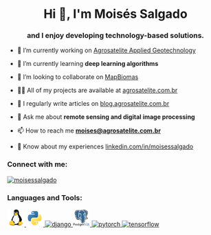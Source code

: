 <h1 align="center">Hi 👋, I'm Moisés Salgado</h1>
<h3 align="center">and I enjoy developing technology-based solutions.</h3>

- 🔭 I’m currently working on [Agrosatelite Applied Geotechnology](agrosatelite.com.br)

- 🌱 I’m currently learning **deep learning algorithms**

- 👯 I’m looking to collaborate on [MapBiomas](mapbiomas.org)

- 👨‍💻 All of my projects are available at [agrosatelite.com.br](agrosatelite.com.br)

- 📝 I regularly write articles on [blog.agrosatelite.com.br](blog.agrosatelite.com.br)

- 💬 Ask me about **remote sensing and digital image processing**

- 📫 How to reach me **moises@agrosatelite.com.br**

- 📄 Know about my experiences [linkedin.com/in/moisessalgado](linkedin.com/in/moisessalgado)

<h3 align="left">Connect with me:</h3>
<p align="left">
<a href="https://linkedin.com/in/moisessalgado" target="blank"><img align="center" src="https://raw.githubusercontent.com/rahuldkjain/github-profile-readme-generator/master/src/images/icons/Social/linked-in-alt.svg" alt="moisessalgado" height="30" width="40" /></a>
</p>

<h3 align="left">Languages and Tools:</h3>
<p align="left"> 
  <a href="https://www.linux.org/" target="_blank" rel="noreferrer"> <img src="https://raw.githubusercontent.com/devicons/devicon/master/icons/linux/linux-original.svg" alt="linux" width="40" height="40"/> </a> 
  <a href="https://www.python.org" target="_blank" rel="noreferrer"> <img src="https://raw.githubusercontent.com/devicons/devicon/master/icons/python/python-original.svg" alt="python" width="40" height="40"/> </a> 
  <a href="https://www.djangoproject.com/" target="_blank" rel="noreferrer"> <img src="https://cdn.worldvectorlogo.com/logos/django.svg" alt="django" width="40" height="40"/> </a>
  <a href="https://www.postgresql.org" target="_blank" rel="noreferrer"> <img src="https://raw.githubusercontent.com/devicons/devicon/master/icons/postgresql/postgresql-original-wordmark.svg" alt="postgresql" width="40" height="40"/> </a> 
  <a href="https://pytorch.org/" target="_blank" rel="noreferrer"> <img src="https://www.vectorlogo.zone/logos/pytorch/pytorch-icon.svg" alt="pytorch" width="40" height="40"/> </a> 
  <a href="https://www.tensorflow.org" target="_blank" rel="noreferrer"> <img src="https://www.vectorlogo.zone/logos/tensorflow/tensorflow-icon.svg" alt="tensorflow" width="40" height="40"/> </a> 
</p>
